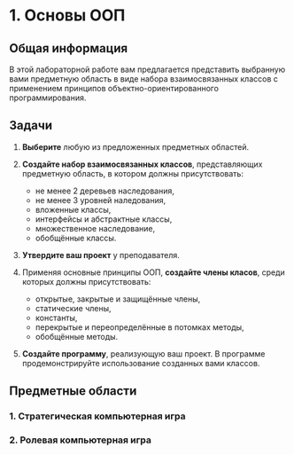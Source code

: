 # 1. Основы ООП

## Общая информация

В этой лабораторной работе вам предлагается представить выбранную вами 
предметную область в виде набора взаимосвязанных классов с применением
принципов объектно-ориентированного программирования.

## Задачи

1. **Выберите** любую из предложенных предметных областей.

2. **Создайте набор взаимосвязанных классов**, представляющих предметную 
область, в котором должны присутствовать:

    - не менее 2 деревьев наследования,
    - не менее 3 уровней наледования,
    - вложенные классы,
    - интерфейсы и абстрактные классы,
    - множественное наследование,
    - обобщённые классы.

3. **Утвердите ваш проект** у преподавателя.

4. Применяя основные принципы ООП, **создайте члены класов**, среди которых 
должны присутствовать:

    - открытые, закрытые и защищённые члены,
    - статические члены,
    - константы,
    - перекрытые и переопределённые в потомках методы,
    - обобщённые методы.

4. **Создайте программу**, реализующую ваш проект. В программе 
продемонстрируйте использование созданных вами классов.

## Предметные области

### 1. Стратегическая компьютерная игра

### 2. Ролевая компьютерная игра